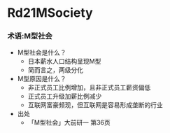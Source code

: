 # Rd21MSociety

### 术语:M型社会
- M型社会是什么？
    + 日本薪水人口结构呈现M型
    + 简而言之，两级分化
- M型原因是什么？
    + 非正式员工比例增加，且非正式员工薪资偏低
    + 正式员工升级加薪比例减少
    + 互联网富豪频现，但互联网是容易形成垄断的行业 
- 出处
    + 「M型社会」大前研一 第36页